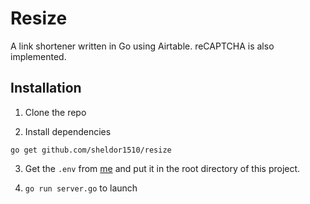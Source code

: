 # Resize
A link shortener written in Go using Airtable. reCAPTCHA is also implemented.

## Installation

1. Clone the repo

2. Install dependencies
  ```
  go get github.com/sheldor1510/resize
  ```
  
3. Get the `.env` from [me](mailto:anshulsaha15@gmail.com) and put it in the root directory of this project.

4. ``` go run server.go ``` to launch



